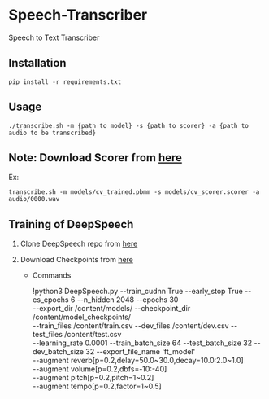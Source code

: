 
# Speech-Transcriber
Speech to Text Transcriber

## Installation
	
	pip install -r requirements.txt

## Usage

	./transcribe.sh -m {path to model} -s {path to scorer} -a {path to audio to be transcribed}

## Note: Download Scorer from [here](https://github.com/mozilla/DeepSpeech/releases/download/v0.9.3/deepspeech-0.9.3-models.scorer)

Ex: 
    
    
	transcribe.sh -m models/cv_trained.pbmm -s models/cv_scorer.scorer -a audio/0000.wav
	
## Training of DeepSpeech

1) Clone DeepSpeech repo from [here](https://github.com/mozilla/DeepSpeech)
2) Download Checkpoints from [here](https://github.com/mozilla/DeepSpeech/releases/tag/v0.9.3)

	- Commands

		!python3 DeepSpeech.py --train_cudnn True --early_stop True --es_epochs 6 --n_hidden 2048 --epochs 30 \
			  --export_dir /content/models/ --checkpoint_dir /content/model_checkpoints/ \
			  --train_files /content/train.csv --dev_files /content/dev.csv --test_files /content/test.csv \
			  --learning_rate 0.0001 --train_batch_size 64 --test_batch_size 32 --dev_batch_size 32 --export_file_name 'ft_model' \
			  --augment reverb[p=0.2,delay=50.0~30.0,decay=10.0:2.0~1.0] \
			  --augment volume[p=0.2,dbfs=-10:-40] \
			  --augment pitch[p=0.2,pitch=1~0.2] \
			  --augment tempo[p=0.2,factor=1~0.5] 
